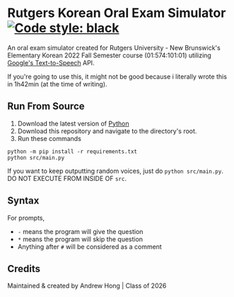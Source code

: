 # Rutgers Korean Oral Exam Simulator [![Code style: black](https://img.shields.io/badge/code%20style-black-000000.svg)](https://github.com/psf/black)
An oral exam simulator created for Rutgers University - New Brunswick's Elementary Korean
2022 Fall Semester course (01:574:101:01) utilizing [Google's Text-to-Speech](https://gtts.readthedocs.io/en/latest/) API.

If you're going to use this, it might not be good because i literally wrote this in 1h42min
(at the time of writing).

## Run From Source
1. Download the latest version of [Python](https://www.python.org/downloads/)
2. Download this repository and navigate to the directory's root.
3. Run these commands
```
python -m pip install -r requirements.txt
python src/main.py
```

If you want to keep outputting random voices, just do `python src/main.py`.
DO NOT EXECUTE FROM INSIDE OF `src`.

## Syntax

For prompts,
 - `-` means the program will give the question
 - `*` means the program will skip the question
 - Anything after `#` will be considered as a comment

## Credits

Maintained & created by Andrew Hong | Class of 2026
